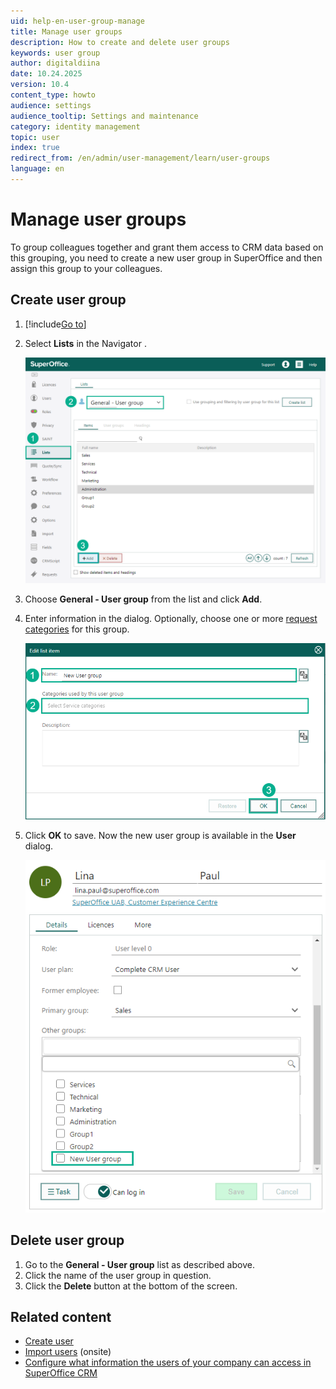 ```yaml
---
uid: help-en-user-group-manage
title: Manage user groups
description: How to create and delete user groups
keywords: user group
author: digitaldiina
date: 10.24.2025
version: 10.4
content_type: howto
audience: settings
audience_tooltip: Settings and maintenance
category: identity management
topic: user
index: true
redirect_from: /en/admin/user-management/learn/user-groups
language: en
---
```


# Manage user groups

To group colleagues together and grant them access to CRM data based on this grouping, you need to create a new user group in SuperOffice and then assign this group to your colleagues.

## <a id="create"></a>Create user group

1. [!include[Go to](../../learn/includes/goto-sm.md)]

1. Select <i class="ph ph-list-bullets" aria-hidden="true"></i> **Lists** in the Navigator .

    ![Add new user group -screenshot][img3]

1. Choose **General - User group** from the list and click **Add**.

1. Enter information in the dialog. Optionally, choose one or more [request categories][4] for this group.

    ![Add new user group -screenshot][img4]

1. Click **OK** to save. Now the new user group is available in the **User** dialog.

    ![User dialog -screenshot][img5]

## <a id="delete"></a>Delete user group

1. Go to the **General - User group** list as described above.
1. Click the name of the user group in question.
1. Click the **Delete** button at the bottom of the screen.

## Related content

* [Create user][1]
* [Import users][2] (onsite)
* [Configure what information the users of your company can access in SuperOffice CRM][3]

<!-- Referenced links -->
[1]: add-associate.md
[2]: onsite/import-users.md
[3]: role/index.md
[4]: ../../request/admin/category/index.md

<!-- Referenced images -->
[img3]: ../../../media/loc/en/admin/add-user-group.png
[img4]: ../../../media/loc/en/admin/edit-list-item.png
[img5]: ../../../media/loc/en/admin/user-dialog.png
